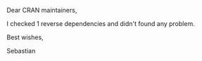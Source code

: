 Dear CRAN maintainers,

I checked 1 reverse dependencies and didn't found any problem.

Best wishes,

Sebastian

